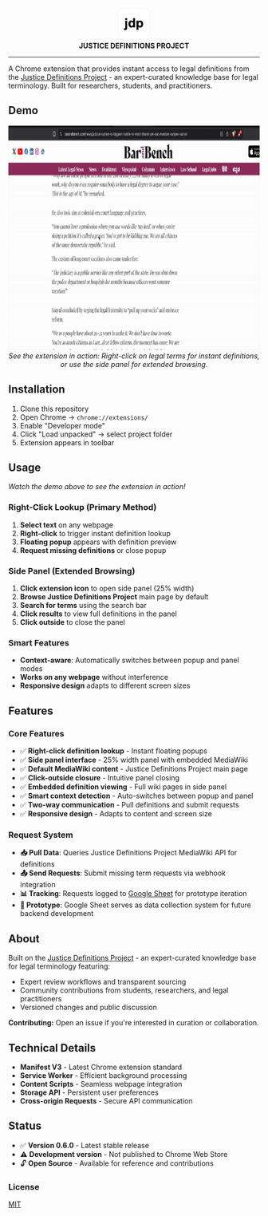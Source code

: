 <p align="center">
  <img src="assets/icon128.png" alt="Justice Definitions Project" width="64" height="64">
  <br>
  <strong>JUSTICE DEFINITIONS PROJECT</strong>
</p>

---

A Chrome extension that provides instant access to legal definitions from the [Justice Definitions Project](https://jdc-definitions.wikibase.wiki/wiki/The_Justice_Definitions_Project) - an expert-curated knowledge base for legal terminology. Built for researchers, students, and practitioners.

## Demo

<p align="center">
  <img src="assets/jdp_demo.gif" alt="Justice Definitions Project Extension Demo" width="800" height="450">
  <br>
  <em>See the extension in action: Right-click on legal terms for instant definitions, or use the side panel for extended browsing.</em>
</p>

## Installation

1. Clone this repository
2. Open Chrome → `chrome://extensions/`
3. Enable "Developer mode"
4. Click "Load unpacked" → select project folder
5. Extension appears in toolbar

## Usage

*Watch the demo above to see the extension in action!*

### Right-Click Lookup (Primary Method)
1. **Select text** on any webpage
2. **Right-click** to trigger instant definition lookup
3. **Floating popup** appears with definition preview
4. **Request missing definitions** or close popup

### Side Panel (Extended Browsing)
1. **Click extension icon** to open side panel (25% width)
2. **Browse Justice Definitions Project** main page by default
3. **Search for terms** using the search bar
4. **Click results** to view full definitions in the panel
5. **Click outside** to close the panel

### Smart Features
- **Context-aware**: Automatically switches between popup and panel modes
- **Works on any webpage** without interference
- **Responsive design** adapts to different screen sizes

## Features

### Core Features
- ✅ **Right-click definition lookup** - Instant floating popups
- ✅ **Side panel interface** - 25% width panel with embedded MediaWiki
- ✅ **Default MediaWiki content** - Justice Definitions Project main page
- ✅ **Click-outside closure** - Intuitive panel closing
- ✅ **Embedded definition viewing** - Full wiki pages in side panel
- ✅ **Smart context detection** - Auto-switches between popup and panel
- ✅ **Two-way communication** - Pull definitions and submit requests
- ✅ **Responsive design** - Adapts to content and screen size

### Request System
- **📥 Pull Data**: Queries Justice Definitions Project MediaWiki API for definitions
- **📤 Send Requests**: Submit missing term requests via webhook integration
- **📊 Tracking**: Requests logged to [Google Sheet](https://docs.google.com/spreadsheets/d/15mdKhoJuhdzpeSCL0STRLFI5umMaDF5CCf0D5qiWbOY/edit?usp=sharing) for prototype iteration
- **🔬 Prototype**: Google Sheet serves as data collection system for future backend development

## About

Built on the [Justice Definitions Project](https://jdc-definitions.wikibase.wiki/wiki/The_Justice_Definitions_Project) - an expert-curated knowledge base for legal terminology featuring:
- Expert review workflows and transparent sourcing
- Community contributions from students, researchers, and legal practitioners
- Versioned changes and public discussion

**Contributing:** Open an issue if you're interested in curation or collaboration.

## Technical Details

- **Manifest V3** - Latest Chrome extension standard
- **Service Worker** - Efficient background processing
- **Content Scripts** - Seamless webpage integration
- **Storage API** - Persistent user preferences
- **Cross-origin Requests** - Secure API communication

## Status

- ✅ **Version 0.6.0** - Latest stable release
- ⚠️ **Development version** - Not published to Chrome Web Store
- 🔓 **Open Source** - Available for reference and contributions

### License

[MIT](LICENSE)


 
